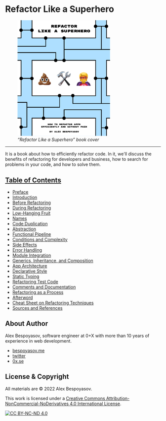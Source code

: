 # Refactor Like a Superhero

<figure>
  <img src="../images/cover-en.png" width="300">
  <figcaption><em>“Refactor Like a Superhero” book cover</em></figcaption>
</figure>

---

It is a book about how to efficiently refactor code. In it, we'll discuss the benefits of refactoring for developers and business, how to search for problems in your code, and how to solve them.

## [Table of Contents](./TOC.md)

- [Preface](./01-preface.md)
- [Introduction](./02-introduction.md)
- [Before Refactoring](./03-before-start.md)
- [During Refactoring](./04-while-refactoring.md)
- [Low-Hanging Fruit](./05-low-hanging-fruit.md)
- [Names](./06-names.md)
- [Code Duplication](./07-duplication.md)
- [Abstraction](./08-abstraction.md)
- [Functional Pipeline](./09-functional-pipeline.md)
- [Conditions and Complexity](./10-conditions.md)
- [Side Effects](./11-side-effects.md)
- [Error Handling](./12-error-handling.md)
- [Module Integration](./13-module-integration.md)
- [Generics, Inheritance, and Composition](./14-generics.md)
- [App Architecture](./15-architecture.md)
- [Declarative Style](./16-declarative-style.md)
- [Static Typing](./17-static-typing.md)
- [Refactoring Test Code](./18-test-code.md)
- [Comments and Documentation](./19-comments-and-docs.md)
- [Refactoring as a Process](./20-refactoring-process.md)
- [Afterword](./21-afterword.md)
- [Cheat Sheet on Refactoring Techniques](./22-cheatsheet.md)
- [Sources and References](./23-sources.md)

## About Author

Alex Bespoyasov, software engineer at 0+X with more than 10 years of experience in web development.

- [bespoyasov.me](https://bespoyasov.me)
- [twitter](https://twitter.com/bespoyasov_)
- [0x.se](https://0x.se/experts/alexander-bespoyasov)

## License & Copyright

All materials are © 2022 Alex Bespoyasov.

This work is licensed under a [Creative Commons Attribution-NonCommercial-NoDerivatives 4.0 International License](http://creativecommons.org/licenses/by-nc-nd/4.0/).

[![CC BY-NC-ND 4.0](https://i.creativecommons.org/l/by-nc-nd/4.0/88x31.png)](http://creativecommons.org/licenses/by-nc-nd/4.0/)
